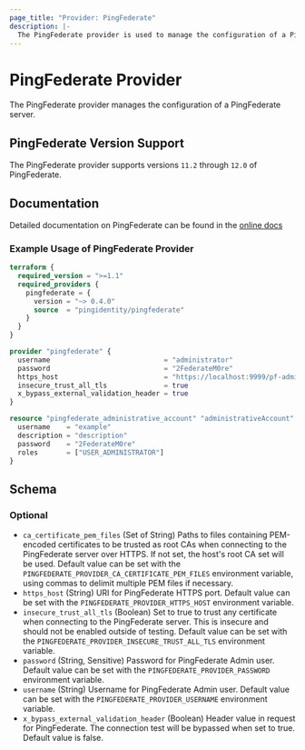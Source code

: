```yaml
---
page_title: "Provider: PingFederate"
description: |-
  The PingFederate provider is used to manage the configuration of a PingFederate server.
---
```


# PingFederate Provider

The PingFederate provider manages the configuration of a PingFederate server.

## PingFederate Version Support

The PingFederate provider supports versions `11.2` through `12.0` of PingFederate.

## Documentation
Detailed documentation on PingFederate can be found in the [online docs](https://docs.pingidentity.com/r/en-us/pingfederate-112/pf_pingfederate_landing_page)
### Example Usage of PingFederate Provider
```terraform
terraform {
  required_version = ">=1.1"
  required_providers {
    pingfederate = {
      version = "~> 0.4.0"
      source  = "pingidentity/pingfederate"
    }
  }
}

provider "pingfederate" {
  username                            = "administrator"
  password                            = "2FederateM0re"
  https_host                          = "https://localhost:9999/pf-admin-api/v1"
  insecure_trust_all_tls              = true
  x_bypass_external_validation_header = true
}

resource "pingfederate_administrative_account" "administrativeAccount" {
  username    = "example"
  description = "description"
  password    = "2FederateM0re"
  roles       = ["USER_ADMINISTRATOR"]
}
```

<!-- schema generated by tfplugindocs -->
## Schema

### Optional

- `ca_certificate_pem_files` (Set of String) Paths to files containing PEM-encoded certificates to be trusted as root CAs when connecting to the PingFederate server over HTTPS. If not set, the host's root CA set will be used. Default value can be set with the `PINGFEDERATE_PROVIDER_CA_CERTIFICATE_PEM_FILES` environment variable, using commas to delimit multiple PEM files if necessary.
- `https_host` (String) URI for PingFederate HTTPS port. Default value can be set with the `PINGFEDERATE_PROVIDER_HTTPS_HOST` environment variable.
- `insecure_trust_all_tls` (Boolean) Set to true to trust any certificate when connecting to the PingFederate server. This is insecure and should not be enabled outside of testing. Default value can be set with the `PINGFEDERATE_PROVIDER_INSECURE_TRUST_ALL_TLS` environment variable.
- `password` (String, Sensitive) Password for PingFederate Admin user. Default value can be set with the `PINGFEDERATE_PROVIDER_PASSWORD` environment variable.
- `username` (String) Username for PingFederate Admin user. Default value can be set with the `PINGFEDERATE_PROVIDER_USERNAME` environment variable.
- `x_bypass_external_validation_header` (Boolean) Header value in request for PingFederate. The connection test will be bypassed when set to true. Default value is false.
